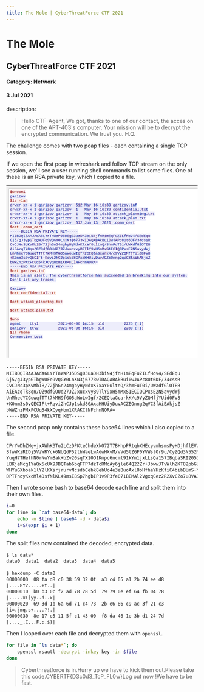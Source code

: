 ```yaml
---
title: The Mole | CyberThreatForce CTF 2021
---
```


# The Mole
## CyberThreatForce CTF 2021
#### Category: Network
#### 3 Jul 2021

description:

> Hello CTF-Agent,
We got, thanks to one of our contact, the acces on one of the APT-403's computer.
Your mission will be to decrypt the encrypted communication.
We trust you.
H.Q.

The challenge comes with two pcap files - each containing a single TCP session.

If we open the first pcap in wireshark and follow TCP stream on the only session, we'll see a user running shell commands to list some files. One of these is an RSA private key, which I copied to a file.

![tcp session](images/the-mole/pcap-1.png)

```
-----BEGIN RSA PRIVATE KEY-----
MIIBOQIBAAJAdA6LYrTnWaPJ5DSg03uaDH3biN4jfnH1mEqFuZILfHov4/SEdEqu
Gj5/gJ3ypGTbgWUFe9VQGY0LnXN3j6773wIDAQABAkBui0wJAPc8Ut6DF/34cssR
CvCJNc3pKvMb1B/72jhGn24mgbyHyNdxK7xaY0ultnQ/3hmFuT0i/UWXdfGlOTEB
AiEAzqTk8qn/OZ9dfGOUd27JZJxucxvyB9TlY9xH5mMxS1ECIQCPxsE2N5avydWj
UnMhecYCGuwqfTTt7kMH9fGO5aWoLwIgf/2CEQtaGcarkK/c9VyZQMfjYUid0Fv8
+K0nm3s0vQECIFt+Rqvi2hCJp1skd8GAxaHHUiyDuvACZEOnng2qVC3fAiEAkjsZ
bWWZnzPMxFCUq54kXCyqHom1XRAKClNFchnNORA=
-----END RSA PRIVATE KEY-----
```

The second pcap only contains these base64 lines which I also copied to a file.

```
CPrYwDhZMg+jxAWhK3Tu2LCzDPKteChdeXkO72T7BHhpPRtqbXHEcyvmhsmsPyHDjhflEV/BQwD42kYeO9EkfQ==
BfwWKiRIDj5VzWRYck6NUQdF52thWaeLwAdwHXvM/vVd5tZGF0YVWslOr9u/CyZQd3N552Mxtp4o9CaBaD657Q==
YuqH7THelhN0rNwYmBak+bZv20sqTX10O1Kmpc6ncmt91kYm1jxLLsQa157IBqbaSRI205D0/2LLPnoAkgCMGg==
LBKjeMcgIYaQx5cUX9JBQTab6bqFTP7dzTcRMcAy6jle64Q22Zr+JbwwJTvWlhZKT82pbGU/Ux/o2+L5bghhSA==
WHYuGXboak1lY2lKXsrjrurvNcsdbCebk8ebUc4e3eBuoAxlOoHfheYHzKfiC4bibBUmS+YLn5eA/kg/OWkh5w==
DPTFnoyKxcMl4DsfNlKL49msE8Sp7hgbIP1v9P3fe071BEMAl2VgxqCez2R2XvCZo7u8VAJFFmNNTfiO+MJdMw==
```

Then I wrote some bash to base64 decode each line and split them into their own files.

```bash
i=0
for line in `cat base64-data`; do
    echo -n $line | base64 -d > data$i
    i=$(expr $i + 1)
done
```

The split files now contained the decoded, encrypted data.

```
$ ls data*
data0  data1  data2  data3  data4  data5

$ hexdump -C data0
00000000  08 fa d8 c0 38 59 32 0f  a3 c4 05 a1 2b 74 ee d8  |....8Y2.....+t..|
00000010  b0 b3 0c f2 ad 78 28 5d  79 79 0e ef 64 fb 04 78  |.....x(]yy..d..x|
00000020  69 3d 1b 6a 6d 71 c4 73  2b e6 86 c9 ac 3f 21 c3  |i=.jmq.s+....?!.|
00000030  8e 17 e5 11 5f c1 43 00  f8 da 46 1e 3b d1 24 7d  |...._.C...F.;.$}|
```

Then I looped over each file and decrypted them with `openssl`.

```bash
for file in `ls data*`; do
    openssl rsautl -decrypt -inkey key -in $file
done
```

> Cyberthreatforce is in.Hurry up we have to kick them out.Please take this code.CYBERTF{D3c0d3_TcP_FL0w}Log out now !We have to be fast.
